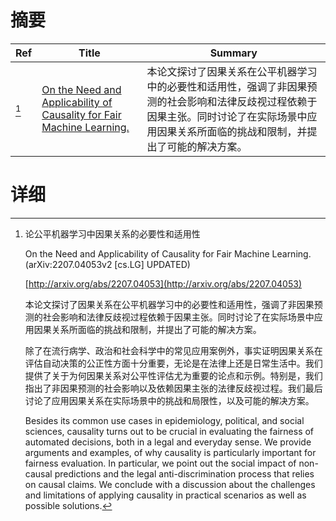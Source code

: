 # 摘要

| Ref | Title | Summary |
| --- | --- | --- |
| [^1] | [On the Need and Applicability of Causality for Fair Machine Learning.](http://arxiv.org/abs/2207.04053) | 本论文探讨了因果关系在公平机器学习中的必要性和适用性，强调了非因果预测的社会影响和法律反歧视过程依赖于因果主张。同时讨论了在实际场景中应用因果关系所面临的挑战和限制，并提出了可能的解决方案。 |

# 详细

[^1]: 论公平机器学习中因果关系的必要性和适用性

    On the Need and Applicability of Causality for Fair Machine Learning. (arXiv:2207.04053v2 [cs.LG] UPDATED)

    [http://arxiv.org/abs/2207.04053](http://arxiv.org/abs/2207.04053)

    本论文探讨了因果关系在公平机器学习中的必要性和适用性，强调了非因果预测的社会影响和法律反歧视过程依赖于因果主张。同时讨论了在实际场景中应用因果关系所面临的挑战和限制，并提出了可能的解决方案。

    

    除了在流行病学、政治和社会科学中的常见应用案例外，事实证明因果关系在评估自动决策的公正性方面十分重要，无论是在法律上还是日常生活中。我们提供了关于为何因果关系对公平性评估尤为重要的论点和示例。特别是，我们指出了非因果预测的社会影响以及依赖因果主张的法律反歧视过程。我们最后讨论了应用因果关系在实际场景中的挑战和局限性，以及可能的解决方案。

    Besides its common use cases in epidemiology, political, and social sciences, causality turns out to be crucial in evaluating the fairness of automated decisions, both in a legal and everyday sense. We provide arguments and examples, of why causality is particularly important for fairness evaluation. In particular, we point out the social impact of non-causal predictions and the legal anti-discrimination process that relies on causal claims. We conclude with a discussion about the challenges and limitations of applying causality in practical scenarios as well as possible solutions.
    

